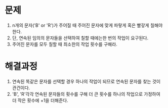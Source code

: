 # 문제

1. n개의 문자('B' or 'R')가 주어질 때 주어진 문자에 맞게 파랗게 혹은 빨갛게 칠해야한다.
2. 단, 연속된 임의의 문자들을 선택하여 칠할 때에는한 번의 작업이 요구된다.
3. 주어진 문자를 모두 칠할 때 최소한의 작업 횟수를 구해라.



# 해결과정

1. 연속된 똑같은 문자를 선택할 경우 하나의 작업이 되므로 연속된 문자를 찾는 것이 관건이다.
2. 'B', 'R'각각 연속된 문자들의 횟수를 구해 더 큰 횟수를 하나의 작업으로 가정하여 더 작은 횟수에 +1을 더해준다.